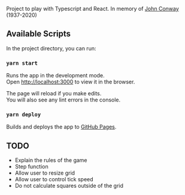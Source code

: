 Project to play with Typescript and React. In memory of [John Conway](https://en.wikipedia.org/wiki/John_Horton_Conway) (1937-2020)

## Available Scripts

In the project directory, you can run:

### `yarn start`

Runs the app in the development mode.<br />
Open [http://localhost:3000](http://localhost:3000) to view it in the browser.

The page will reload if you make edits.<br />
You will also see any lint errors in the console.

### `yarn deploy`

Builds and deploys the app to [GitHub Pages](https://hjheath.github.io/conway/).

## TODO

* Explain the rules of the game
* Step function
* Allow user to resize grid
* Allow user to control tick speed
* Do not calculate squares outside of the grid
